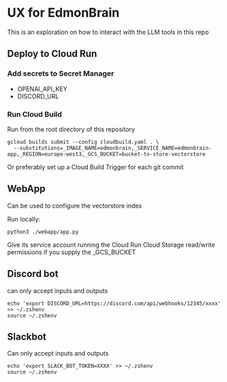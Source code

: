# UX for EdmonBrain

This is an exploration on how to interact with the LLM tools in this repo

## Deploy to Cloud Run

### Add secrets to Secret Manager

* OPENAI_API_KEY
* DISCORD_URL

### Run Cloud Build

Run from the root directory of this repository

```
gcloud builds submit --config cloudbuild.yaml . \
  --substitutions=_IMAGE_NAME=edmonbrain,_SERVICE_NAME=edmonbrain-app,_REGION=europe-west3,_GCS_BUCKET=bucket-to-store-vectorstore
```

Or preferably set up a Cloud Build Trigger for each git commit


## WebApp

Can be used to configure the vectorstore index

Run locally:

```
python3 ./webapp/app.py   
```

Give its service account running the Cloud Run Cloud Storage read/write permissions if you supply the _GCS_BUCKET

## Discord bot

can only accept inputs and outputs

```
echo 'export DISCORD_URL=https://discord.com/api/webhooks/12345/xxxx' >> ~/.zshenv
source ~/.zshenv
```

## Slackbot

Can only accept inputs and outputs

```
echo 'export SLACK_BOT_TOKEN=XXXX' >> ~/.zshenv
source ~/.zshenv
```